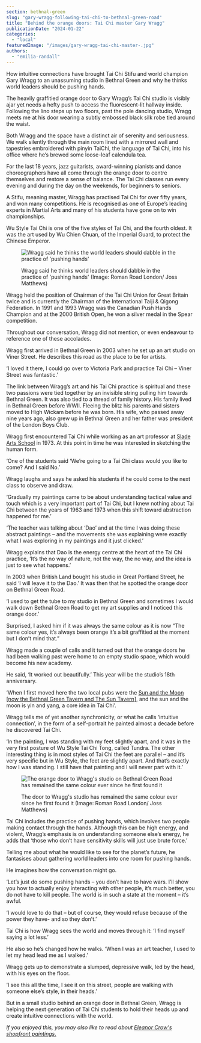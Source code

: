 ```yaml
---
section: bethnal-green
slug: "gary-wragg-following-tai-chi-to-bethnal-green-road"
title: "Behind the orange doors: Tai Chi master Gary Wragg"
publicationDate: "2024-01-22"
categories: 
  - "local"
featuredImage: "/images/gary-wragg-tai-chi-master-.jpg"
authors: 
  - "emilia-randall"
---
```


How intuitive connections have brought Tai Chi Stifu and world champion Gary Wragg to an unassuming studio in Bethnal Green and why he thinks world leaders should be pushing hands.

The heavily graffitied orange door to Gary Wragg’s Tai Chi studio is visibly ajar yet needs a hefty push to access the fluorescent-lit hallway inside. Following the lino steps up two floors, past the pole dancing studio, Wragg meets me at his door wearing a subtly embossed black silk robe tied around the waist. 

Both Wragg and the space have a distinct air of serenity and seriousness. We walk silently through the main room lined with a mirrored wall and tapestries embroidered with pinyin TaiChi, the language of Tai Chi, into his office where he’s brewed some loose-leaf calendula tea.

For the last 18 years, jazz guitarists, award-winning pianists and dance choreographers have all come through the orange door to centre themselves and restore a sense of balance. The Tai Chi classes run every evening and during the day on the weekends, for beginners to seniors. 

A Stifu, meaning master, Wragg has practised Tai Chi for over fifty years, and won many competitions. He is recognised as one of Europe’s leading experts in Martial Arts and many of his students have gone on to win championships.   

Wu Style Tai Chi is one of the five styles of Tai Chi, and the fourth oldest. It was the art used by Wu Chien Chuan, of the Imperial Guard, to protect the Chinese Emperor.

<figure>

![Wragg said he thinks the world leaders should dabble in the practice of 'pushing hands' ](/images/gary-wragg-bethnal-green-road--1024x683.jpg)

<figcaption>

Wragg said he thinks world leaders should dabble in the practice of 'pushing hands' (Image: Roman Road London/ Joss Matthews)

</figcaption>

</figure>

Wragg held the position of Chairman of the Tai Chi Union for Great Britain twice and is currently the Chairman of the International Taiji & Qigong Federation. In 1991 and 1993 Wragg was the Canadian Push Hands Champion and at the 2000 British Open, he won a silver medal in the Spear competition. 

Throughout our conversation, Wragg did not mention, or even endeavour to reference one of these accolades. 

Wragg first arrived in Bethnal Green in 2003 when he set up an art studio on Viner Street. He describes this road as the place to be for artists. 

‘I loved it there, I could go over to Victoria Park and practice Tai Chi – Viner Street was fantastic.’

The link between Wragg’s art and his Tai Chi practice is spiritual and these two passions were tied together by an invisible string pulling him towards Bethnal Green. It was also tied to a thread of family history. His family lived in Bethnal Green before WWII. Fleeing the blitz his parents and sisters moved to High Wickam before he was born. His wife, who passed away nine years ago, also grew up in Bethnal Green and her father was president of the London Boys Club. 

Wragg first encountered Tai Chi while working as an art professor at [Slade Arts School](https://www.ucl.ac.uk/slade/) in 1973. At this point in time he was interested in sketching the human form.

‘One of the students said ‘We’re going to a Tai Chi class would you like to come? And I said No.’

Wragg laughs and says he asked his students if he could come to the next class to observe and draw. 

‘Gradually my paintings came to be about understanding tactical value and touch which is a very important part of Tai Chi, but I knew nothing about Tai Chi between the years of 1963 and 1973 when this shift toward abstraction happened for me.’

‘The teacher was talking about ‘Dao’ and at the time I was doing these abstract paintings – and the movements she was explaining were exactly what I was exploring in my paintings and it just clicked.’

Wragg explains that Dao is the energy centre at the heart of the Tai Chi practice, ‘It’s the no way of nature, not the way, the no way, and the idea is just to see what happens.’

In 2003 when British Land bought his studio in Great Portland Street, he said ‘I will leave it to the Dao.’ It was then that he spotted the orange door on Bethnal Green Road. 

‘I used to get the tube to my studio in Bethnal Green and sometimes I would walk down Bethnal Green Road to get my art supplies and I noticed this orange door.’

Surprised, I asked him if it was always the same colour as it is now “The same colour yes, it’s always been orange it’s a bit graffitied at the moment but I don’t mind that.”

Wragg made a couple of calls and it turned out that the orange doors he had been walking past were home to an empty studio space, which would become his new academy. 

He said, ‘It worked out beautifully.’ This year will be the studio’s 18th anniversary. 

‘When I first moved here the two local pubs were the [Sun and the Moon \[now the Bethnal Green Tavern and The Sun Tavern](https://bethnalgreenlondon.co.uk/pubs-bethnal-green/)\], and the sun and the moon is yin and yang, a core idea in Tai Chi’.

Wragg tells me of yet another synchronicity, or what he calls ‘intuitive connection’, in the form of a self-portrait he painted almost a decade before he discovered Tai Chi.

‘In the painting, I was standing with my feet slightly apart, and it was in the very first posture of Wu Style Tai Chi Tong, called Tundra. The other interesting thing is in most styles of Tai Chi the feet are parallel – and it’s very specific but in Wu Style, the feet are slightly apart. And that’s exactly how I was standing. I still have that painting and I will never part with it.’

<figure>

![The orange door to Wragg's studio on Bethnal Green Road has remained the same colour ever since he first found it](/images/0range-door-gary-wragg-tai-chi-1024x683.jpg)

<figcaption>

The door to Wragg's studio has remained the same colour ever since he first found it (Image: Roman Road London/ Joss Matthews)

</figcaption>

</figure>

Tai Chi includes the practice of pushing hands, which involves two people making contact through the hands. Although this can be high energy, and violent, Wragg’s emphasis is on understanding someone else’s energy, he adds that ‘those who don’t have sensitivity skills will just use brute force.’

Telling me about what he would like to see for the planet’s future, he fantasises about gathering world leaders into one room for pushing hands. 

He imagines how the conversation might go. 

‘Let’s just do some pushing hands – you don’t have to have wars. I’ll show you how to actually enjoy interacting with other people, it’s much better, you do not have to kill people. The world is in such a state at the moment – it’s awful.

‘I would love to do that – but of course, they would refuse because of the power they have- and so they don’t.’

Tai Chi is how Wragg sees the world and moves through it: ‘I find myself saying a lot less.’

He also so he’s changed how he walks. ‘When I was an art teacher, I used to let my head lead me as I walked.’

Wragg gets up to demonstrate a slumped, depressive walk, led by the head, with his eyes on the floor. 

‘I see this all the time, I see it on this street, people are walking with someone else’s style, in their heads.’ 

But in a small studio behind an orange door in Bethnal Green, Wragg is helping the next generation of Tai Chi students to hold their heads up and create intuitive connections with the world.

_If you enjoyed this, you may also like to read about [Eleanor Crow's shopfront paintings.](https://bethnalgreenlondon.co.uk/eleanor-crow-artist-shopfronts/)_
